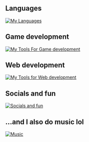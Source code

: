## Languages

[![My Languages](https://skillicons.dev/icons?i=html,css,sass,js,cs,java,swift)](https://skillicons.dev)

## Game development

[![My Tools For Game development](https://skillicons.dev/icons?i=unity,visualstudio)](https://skillicons.dev)


## Web development

[![My Tools for Web development](https://skillicons.dev/icons?i=figma,react,vite,nodejs,rabbitmq,bootstrap,mysql,vscode,netlify)](https://skillicons.dev)

## Socials and fun

[![Socials and fun](https://skillicons.dev/icons?i=instagram,discord,devto,ai)](https://skillicons.dev)

## ...and I also do music lol

[![Music](https://skillicons.dev/icons?i=ableton)](https://skillicons.dev)
